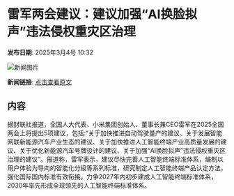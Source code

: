 # 雷军两会建议：建议加强“AI换脸拟声”违法侵权重灾区治理

**发布日期**: 2025年3月4号 10:32

![新闻图片](https://pic.chinaz.com/picmap/thumb/202406041125447299_5.jpg)

**新闻链接**: [点击查看原文](https://www.aibase.com/zh/news/15915)

## 内容

据财联社报道，全国人大代表、小米集团创始人、董事长兼CEO雷军在2025全国两会上将提出5项建议，包括:“关于加快推进自动驾驶量产的建议、关于发展智能网联新能源汽车产业生态的建议、关于加快推进人工智能终端产业高质量发展的建议、关于优化新能源汽车号牌设计的建议、关于加强“AI换脸拟声”违法侵权重灾区治理的建议”。报道称，雷军表示，建议尽快完善人工智能终端标准体系，编制以用户体验为导向的智能化分级等系列标准，研究制定人工智能终端产品认定方法，强化国际国内标准有效衔接。力争2027年内初步建成人工智能终端标准体系，2030年率先形成全球领先的人工智能终端标准体系。
